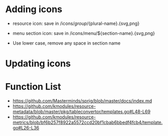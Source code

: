 # Adding icons

- resource icon: save in /icons/${group}/${plural-name}.{svg,png}

- menu section icon: save in /icons/menu/${section-name}.{svg,png}
 - Use lower case, remove any space in section name

# Updating icons

# Function List

- https://github.com/Masterminds/sprig/blob/master/docs/index.md
- https://github.com/kmodules/resource-metadata/blob/master/pkg/tableconvertor/templates.go#L48-L69
- https://github.com/kmodules/resource-metrics/blob/bf6b257f8922a5572ccd20bf1cbab6bbedf4fcb4/template.go#L26-L36

